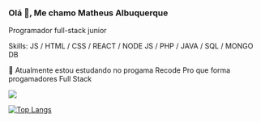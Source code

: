 <!--
**matheusrdads/matheusrdads** is a ✨ _special_ ✨ repository because its `README.md` (this file) appears on your GitHub profile.

Here are some ideas to get you started:

- 🔭 I’m currently working on ...
- 🌱 I’m currently learning ...
- 👯 I’m looking to collaborate on ...
- 🤔 I’m looking for help with ...
- 💬 Ask me about ...
- 📫 How to reach me: ...
- 😄 Pronouns: ...
- ⚡ Fun fact: ...
-->
### Olá 👋, Me chamo Matheus Albuquerque


Programador full-stack junior

Skills: JS / HTML / CSS / REACT / NODE JS / PHP / JAVA / SQL / MONGO DB

🌱 Atualmente estou estudando no progama Recode Pro que forma progamadores Full Stack

[<img src="https://img.shields.io/badge/linkedin-%230077B5.svg?&style=for-the-badge&logo=linkedin&logoColor=white" />](https://www.linkedin.com/in/matheus-albuquerque-0587b61a6)


[![Top Langs](https://github-readme-stats.vercel.app/api/top-langs/?username=matheusrdads&layout=compact&theme=dark)](https://github.com/matheusrdads/github-readme-stats)
